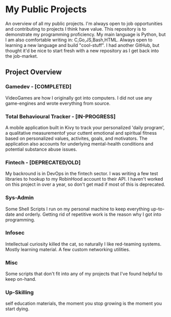 # My Public Projects

An overview of all my public projects. I'm always open to job opportunities and contributing to projects I think have value. 
This repository is to demonstrate my programming proficiency. My main language is Python, but I am also comfortable writing in: 
C,Go,JS,Bash,HTML. Always open to learning a new language and build "cool-stuff". I had another GitHub, but thought it'd be nice to start fresh with a 
new repository as I get back into the job-market. 

## Project Overview

### Gamedev - [COMPLETED]
VideoGames are how I originally got into computers. I did not use any game-engines and wrote everything from source. 

### Total Behavioural Tracker - [IN-PROGRESS]
A mobile application built in Kivy to track your personalized 'daily program', a qualitative measurementof your cuttent emotional and spiritual fitness based on personalized values, activites, goals, and motivators. The application also accounts for underlying mental-health conditions and potential substance abuse issues.  

### Fintech - [DEPRECATED/OLD]
My backround is in DevOps in the fintech sector. I was writing a few test libraries to hookup to my RobinHood account to their API. 
I haven't worked on this project in over a year, so don't get mad if most of this is deprecated. 

### Sys-Admin
Some Shell Scripts I run on my personal machine to keep everything up-to-date and orderly. Getting rid of repetitive work is the reason why I got into programming. 

### Infosec
Intellectual curiosity killed the cat, so naturally I like red-teaming systems. Mostly learning material. A few custom networking utilities. 

### Misc
Some scripts that don't fit into any of my projects that I've found helpful to keep on-hand.


### Up-Skilling
self education materials, the moment you stop growing is the moment you start dying.  





